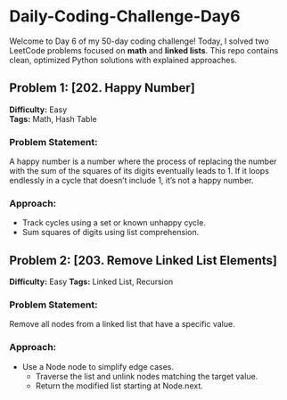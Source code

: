 # Daily-Coding-Challenge-Day6

Welcome to Day 6 of my 50-day coding challenge! Today, I solved two LeetCode problems focused on **math** and **linked lists**. This repo contains clean, optimized Python solutions with explained approaches.


##  Problem 1: [202. Happy Number]

**Difficulty:** Easy  
**Tags:** Math, Hash Table

### Problem Statement:
A happy number is a number where the process of replacing the number with the sum of the squares of its digits eventually leads to 1. If it loops endlessly in a cycle that doesn’t include 1, it’s not a happy number.

###  Approach:
- Track cycles using a set or known unhappy cycle.
- Sum squares of digits using list comprehension.

## Problem 2: [203. Remove Linked List Elements]
**Difficulty:** Easy
**Tags:** Linked List, Recursion

### Problem Statement:
Remove all nodes from a linked list that have a specific value.

### Approach:
  -	Use a Node node to simplify edge cases.
	-	Traverse the list and unlink nodes matching the target value.
	-	Return the modified list starting at Node.next.


